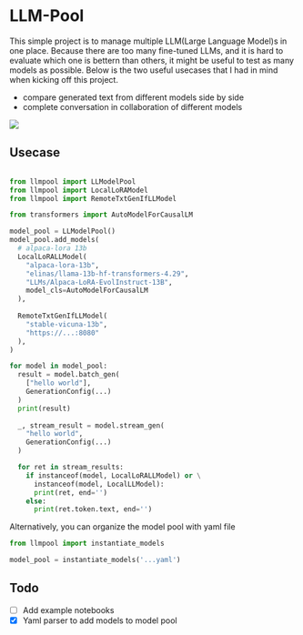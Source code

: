 # LLM-Pool

This simple project is to manage multiple LLM(Large Language Model)s in one place. Because there are too many fine-tuned LLMs, and it is hard to evaluate which one is bettern than others, it might be useful to test as many models as possible. Below is the two useful usecases that I had in mind when kicking off this project.

- compare generated text from different models side by side
- complete conversation in collaboration of different models

![](https://i.ibb.co/my2tf27/overview.png)

## Usecase

```python

from llmpool import LLModelPool
from llmpool import LocalLoRAModel
from llmpool import RemoteTxtGenIfLLModel

from transformers import AutoModelForCausalLM

model_pool = LLModelPool()
model_pool.add_models(
  # alpaca-lora 13b
  LocalLoRALLModel(
    "alpaca-lora-13b",
    "elinas/llama-13b-hf-transformers-4.29",
    "LLMs/Alpaca-LoRA-EvolInstruct-13B",
    model_cls=AutoModelForCausalLM
  ),
  
  RemoteTxtGenIfLLModel(
    "stable-vicuna-13b",
    "https://...:8080"
  ),
)

for model in model_pool:
  result = model.batch_gen(
    ["hello world"], 
    GenerationConfig(...)
  )
  print(result)
  
  _, stream_result = model.stream_gen(
    "hello world",
    GenerationConfig(...)
  )

  for ret in stream_results:
    if instanceof(model, LocalLoRALLModel) or \
      instanceof(model, LocalLLModel):
      print(ret, end='')
    else:
      print(ret.token.text, end='')

```

Alternatively, you can organize the model pool with yaml file

```python
from llmpool import instantiate_models

model_pool = instantiate_models('...yaml')
```

## Todo
- [ ] Add example notebooks
- [X] Yaml parser to add models to model pool
